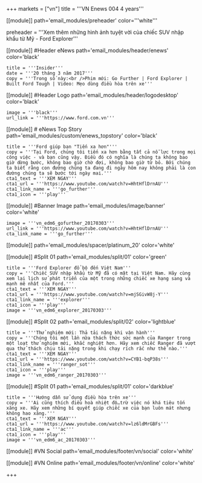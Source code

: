 +++
markets = ["vn"]
title = '''VN Enews 004 4 years'''


[[module]]
path='email_modules/preheader'
color='''white'''

preheader = '''Xem thêm những hình ảnh tuyệt vời của chiếc SUV nhập khẩu từ Mỹ - Ford Explorer'''

[[module]] #Header eNews
path='email_modules/header/enews'
color='black'

	title = '''Insider'''
	date = '''20 tháng 3 năm 2017'''
	copy = '''Trong số này:<br />Phim mới: Go Further | Ford Explorer | Built Ford Tough | Video: Mẹo dùng điều hòa trên xe'''

[[module]] #Header Logo
path='email_modules/header/logodesktop'
color='black'

	image = '''black'''
	url_link = '''https://www.ford.com.vn'''
 
[[module]] # eNews Top Story
path='email_modules/custom/enews_topstory'
color='black'

	title = '''Ford giúp bạn "Tiến xa hơn"'''
	copy = '''Tại Ford, chúng tôi tiến xa hơn bằng tất cả nỗ lực trong mọi công việc - và bạn cũng vậy. Điều đó có nghĩa là chúng ta không bao giờ dừng bước, không bao giờ chờ đợi, không bao giờ từ bỏ. Bởi chúng ta biết rằng con đường chúng ta đang đi ngày hôm nay không phải là con đường chúng ta sẽ bước tới ngày mai.'''
	cta1_text = '''XEM NGAY'''
	cta1_url = '''https://www.youtube.com/watch?v=HhtHflDrnAU'''
	cta1_link_name = '''go_further'''
	cta1_icon = '''play'''

[[module]] #Banner Image
path='email_modules/image/banner'
color='white'

	image = '''vn_edm6_gofurther_20170303'''
	url_link = '''https://www.youtube.com/watch?v=HhtHflDrnAU'''
	cta_link_name = '''go_further'''

[[module]]
path='email_modules/spacer/platinum_20'
color='white'

[[module]] #Split 01
path='email_modules/split/01'
color='green'

	title = '''Ford Explorer đổ bộ đến Việt Nam'''
	copy = '''Chiếc SUV nhập khẩu từ Mỹ đã có mặt tại Việt Nam. Hãy cùng xem lại lịch sử phát triển của một trong những chiếc xe hạng sang và mạnh mẽ nhất của Ford.'''
	cta1_text = '''XEM NGAY'''
	cta1_url = '''https://www.youtube.com/watch?v=mjSGivW8j-Y'''
	cta1_link_name = '''explorer'''
	cta1_icon = '''play'''
	image = '''vn_edm6_explorer_20170303'''

[[module]] #Split 02
path='email_modules/split/02'
color='lightblue'

	title = '''Thử nghiệm mới: Thả tải nặng khi vận hành'''
	copy = '''Chúng tôi một lần nữa thách thức sức mạnh của Ranger trong một loạt thử nghiệm mới, khắc nghiệt hơn. Hãy xem chiếc Ranger đã vượt qua thử thách chịu tải nặng trong khi chạy rích rắc như thế nào.'''
	cta1_text = '''XEM NGAY'''
	cta1_url = '''https://www.youtube.com/watch?v=CYB1-bqP38s'''
	cta1_link_name = '''ranger_sot'''
	cta1_icon = '''play'''
	image = '''vn_edm6_ranger_20170303'''

[[module]] #Split 01
path='email_modules/split/01'
color='darkblue'

	title = '''Hướng dẫn sử dụng điều hòa trên xe'''
	copy = '''Ai cũng thích điều hoà nhiệt độ…trừ việc nó khá tiêu tốn xăng xe. Hãy xem những bí quyết giúp chiếc xe của bạn luôn mát nhưng không hao xăng.'''
	cta1_text = '''XEM NGAY'''
	cta1_url = '''https://www.youtube.com/watch?v=lz6ldMrGBFs'''
	cta1_link_name = '''ac'''
	cta1_icon = '''play'''
	image = '''vn_edm6_ac_20170303'''

[[module]] #VN Social
path='email_modules/footer/vn/social'
color='white'

[[module]] #VN Online
path='email_modules/footer/vn/online'
color='white'


+++